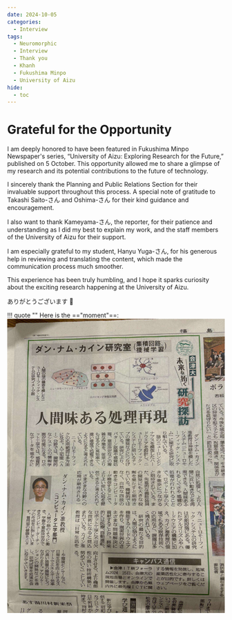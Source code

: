 ```yaml
---
date: 2024-10-05
categories:
  - Interview
tags:
  - Neuromorphic
  - Interview
  - Thank you
  - Khanh
  - Fukushima Minpo
  - University of Aizu
hide:
  - toc
---
```


# Grateful for the Opportunity

I am deeply honored to have been featured in Fukushima Minpo Newspaper's series, “University of Aizu: Exploring Research for the Future,” published on 5 October. This opportunity allowed me to share a glimpse of my research and its potential contributions to the future of technology.
<!-- more -->

I sincerely thank the Planning and Public Relations Section for their invaluable support throughout this process. A special note of gratitude to Takashi Saito-さん and Oshima-さん for their kind guidance and encouragement.

I also want to thank Kameyama-さん, the reporter, for their patience and understanding as I did my best to explain my work, and the staff members of the University of Aizu for their support.

I am especially grateful to my student, Hanyu Yuga-さん, for his generous help in reviewing and translating the content, which made the communication process much smoother.

This experience has been truly humbling, and I hope it sparks curiosity about the exciting research happening at the University of Aizu.

ありがとうございます 🙇


!!! quote ""
    Here is the =="moment"==:
    ![news](imgs/2024/10/Minpo.jpg)  

